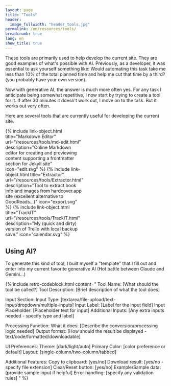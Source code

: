 ```yaml
---
layout: page
title: "Tools"
header:
  image_fullwidth: "header_tools.jpg"
permalink: /en/resources/tools/
breadcrumb: true
lang: en
show_title: true
---
```


These tools are primarily used to help develop the current site. They are good examples of what's possible with AI. Previously, as a developer, it was essential to ask yourself something like: Would automating this task take me less than 10% of the total planned time and help me cut that time by a third? (you probably have your own version).

Now with generative AI, the answer is much more often yes. For any task I anticipate being somewhat repetitive, I now start by trying to create a tool for it. If after 30 minutes it doesn't work out, I move on to the task. But it works out very often.

Here are several tools that are currently useful for developing the current site.

<div class="tools-grid" style="display: grid; grid-template-columns: 1fr; gap: 1.5rem; margin-bottom: 2rem;">
  {% include link-object.html
    title="Markdown Editor"
    url="/resources/tools/md-edit.html"
    description="Online Markdown editor for creating and previewing content supporting a frontmatter section for Jekyll site"
    icon="edit.svg"
  %}
  {% include link-object.html
    title="Extractor"
    url="/resources/tools/Extractor.html"
    description="Tool to extract book info and images from hardcover.app site (excellent alternative to GoodReads...)"
    icon="export.svg"
  %}
  {% include link-object.html
    title="TrackIT"
    url="/resources/tools/TrackIT.html"
    description="My (quick and dirty) version of Trello with local backup save."
    icon="calendar.svg"
  %}
</div>
<style>
@media (min-width: 700px) {
  .tools-grid {
    grid-template-columns: 1fr 1fr !important;
  }
}
</style>

## Using AI?

To generate this kind of tool, I built myself a "template" that I fill out and enter into my current favorite generative AI (Hot battle between Claude and Gemini...)

{% include retro-codeblock.html content="
Tool Name: [What should the tool be called?]
Tool Description: [Brief description of what the tool does]

Input Section:
Input Type: [textarea/file-upload/text-input/dropdown/multiple-inputs]
Input Label: [Label for the input field]
Input Placeholder: [Placeholder text for input]
Additional Inputs: [Any extra inputs needed - specify type and label]

Processing Function:
What it does: [Describe the conversion/processing logic needed]
Output format: [How should the result be displayed - text/code/formatted/downloadable]

UI Preferences:
Theme: [dark/light/auto]
Primary Color: [color preference or default]
Layout: [single-column/two-column/tabbed]

Additional Features:
Copy to clipboard: [yes/no]
Download result: [yes/no - specify file extension]
Clear/Reset button: [yes/no]
Example/Sample data: [provide sample input if helpful]
Error handling: [specify any validation rules]
" %}
